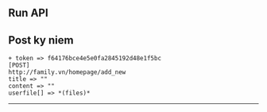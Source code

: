 ## Run API

Post ky niem
------------------------
```console 
+ token => f64176bce4e5e0fa2845192d48e1f5bc
[POST]
http://family.vn/homepage/add_new
title => ""
content => ""
userfile[] => *(files)*
```
------------------------


